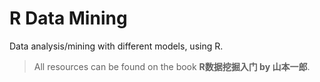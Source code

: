 # R Data Mining
Data analysis/mining with different models, using R.
> All resources can be found on the book **R数据挖掘入门 by 山本一郎**.
